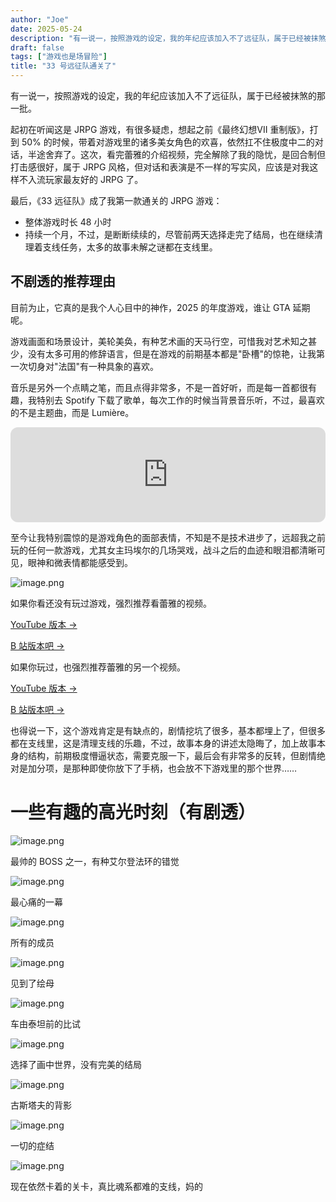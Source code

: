```yaml
---
author: "Joe"
date: 2025-05-24
description: "有一说一，按照游戏的设定，我的年纪应该加入不了远征队，属于已经被抹煞的那一批。"
draft: false
tags: ["游戏也是场冒险"]
title: "33 号远征队通关了"
---
```


有一说一，按照游戏的设定，我的年纪应该加入不了远征队，属于已经被抹煞的那一批。

起初在听闻这是 JRPG 游戏，有很多疑虑，想起之前《最终幻想VII 重制版》，打到 50% 的时候，带着对游戏里的诸多美女角色的欢喜，依然扛不住极度中二的对话，半途舍弃了。这次，看完蕾雅的介绍视频，完全解除了我的隐忧，是回合制但打击感很好，属于 JRPG 风格，但对话和表演是不一样的写实风，应该是对我这样不入流玩家最友好的 JRPG 了。

最后，《33  远征队》成了我第一款通关的 JRPG 游戏：

- 整体游戏时长 48 小时
- 持续一个月，不过，是断断续续的，尽管前两天选择走完了结局，也在继续清理着支线任务，太多的故事未解之谜都在支线里。

## 不剧透的推荐理由

目前为止，它真的是我个人心目中的神作，2025 的年度游戏，谁让 GTA  延期呢。

游戏画面和场景设计，美轮美奂，有种艺术画的天马行空，可惜我对艺术知之甚少，没有太多可用的修辞语言，但是在游戏的前期基本都是"卧槽"的惊艳，让我第一次切身对"法国"有一种具象的喜欢。

音乐是另外一个点睛之笔，而且点得非常多，不是一首好听，而是每一首都很有趣，我特别去 Spotify 下载了歌单，每次工作的时候当背景音乐听，不过，最喜欢的不是主题曲，而是 Lumière。

<iframe style="border-radius:12px" src="https://open.spotify.com/embed/track/1A1XuDIYZxSKrQ6mzkWwAT?utm_source=generator" width="100%" height="152" frameBorder="0" allowfullscreen="" allow="autoplay; clipboard-write; encrypted-media; fullscreen; picture-in-picture" loading="lazy"></iframe>

至今让我特别震惊的是游戏角色的面部表情，不知是不是技术进步了，远超我之前玩的任何一款游戏，尤其女主玛埃尔的几场哭戏，战斗之后的血迹和眼泪都清晰可见，眼神和微表情都能感受到。

![image.png](/images/posts/expedition-33-cleared/image.webp)

如果你看还没有玩过游戏，强烈推荐看蕾雅的视频。

[YouTube 版本 →](https://www.youtube.com/watch?v=pMqTbEu_Nyk)

[B 站版本吧 →](https://www.bilibili.com/video/BV1FiLwzhE6B/?spm_id_from=333.337.search-card.all.click&vd_source=3d6d7a7ae4a2d2e8de580a7bb2c42778)

如果你玩过，也强烈推荐蕾雅的另一个视频。

[YouTube 版本 →](https://www.youtube.com/watch?v=9MPiOdLaNac)

[B 站版本吧 →](https://www.bilibili.com/video/BV1AiEsz6EBM/?spm_id_from=333.337.search-card.all.click&vd_source=3d6d7a7ae4a2d2e8de580a7bb2c42778)

也得说一下，这个游戏肯定是有缺点的，剧情挖坑了很多，基本都埋上了，但很多都在支线里，这是清理支线的乐趣，不过，故事本身的讲述太隐晦了，加上故事本身的结构，前期极度懵逼状态，需要克服一下，最后会有非常多的反转，但剧情绝对是加分项，是那种即使你放下了手柄，也会放不下游戏里的那个世界……

# 一些有趣的高光时刻（有剧透）

![image.png](/images/posts/expedition-33-cleared/image%201.webp)

最帅的 BOSS 之一，有种艾尔登法环的错觉

![image.png](/images/posts/expedition-33-cleared/image%202.webp)

最心痛的一幕

![image.png](/images/posts/expedition-33-cleared/image%203.webp)

所有的成员

![image.png](/images/posts/expedition-33-cleared/image%204.webp)

见到了绘母

![image.png](/images/posts/expedition-33-cleared/image%205.webp)

车由泰坦前的比试

![image.png](/images/posts/expedition-33-cleared/image%206.webp)

选择了画中世界，没有完美的结局

![image.png](/images/posts/expedition-33-cleared/image%207.webp)

古斯塔夫的背影

![image.png](/images/posts/expedition-33-cleared/image%208.webp)

一切的症结

![image.png](/images/posts/expedition-33-cleared/image%209.webp)

现在依然卡着的关卡，真比魂系都难的支线，妈的 